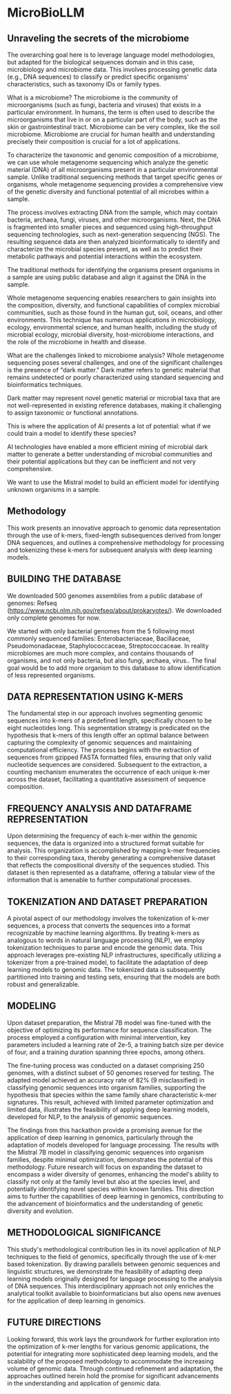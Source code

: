 # MicroBioLLM

## Unraveling the secrets of the microbiome

The overarching goal here is to leverage language model methodologies, but adapted for the biological sequences domain and in this case, microbiology and microbiome data. This involves processing genetic data (e.g., DNA sequences) to classify or predict specific organisms' characteristics, such as taxonomy IDs or family types.

What is a microbiome?
The microbiome is the community of microorganisms (such as fungi, bacteria and viruses) that exists in a particular environment. In humans, the term is often used to describe the microorganisms that live in or on a particular part of the body, such as the skin or gastrointestinal tract. Microbiome can be very complex, like the soil microbiome. Microbiome are crucial for human health and understanding precisely their composition is crucial for a lot of applications.

To characterize the taxonomic and genomic composition of a microbiome, we can use whole metagenome sequencing which analyze the genetic material (DNA) of all microorganisms present in a particular environmental sample. Unlike traditional sequencing methods that target specific genes or organisms, whole metagenome sequencing provides a comprehensive view of the genetic diversity and functional potential of all microbes within a sample.

The process involves extracting DNA from the sample, which may contain bacteria, archaea, fungi, viruses, and other microorganisms. Next, the DNA is fragmented into smaller pieces and sequenced using high-throughput sequencing technologies, such as next-generation sequencing (NGS). The resulting sequence data are then analyzed bioinformatically to identify and characterize the microbial species present, as well as to predict their metabolic pathways and potential interactions within the ecosystem.

The traditional methods for identifying the organisms present organisms in a sample are using public database and align it against the DNA in the sample.

Whole metagenome sequencing enables researchers to gain insights into the composition, diversity, and functional capabilities of complex microbial communities, such as those found in the human gut, soil, oceans, and other environments. This technique has numerous applications in microbiology, ecology, environmental science, and human health, including the study of microbial ecology, microbial diversity, host-microbiome interactions, and the role of the microbiome in health and disease.

What are the challenges linked to microbiome analysis?
Whole metagenome sequencing poses several challenges, and one of the significant challenges is the presence of "dark matter." Dark matter refers to genetic material that remains undetected or poorly characterized using standard sequencing and bioinformatics techniques.

Dark matter may represent novel genetic material or microbial taxa that are not well-represented in existing reference databases, making it challenging to assign taxonomic or functional annotations.

This is where the application of AI presents a lot of potential: what if we could train a model to identify these species?

AI technologies have enabled a more efficient mining of microbial dark matter to generate a better understanding of microbial communities and their potential applications but they can be inefficient and not very comprehensive.

We want to use the Mistral model to build an efficient model for identifying unknown organisms in a sample.

## Methodology

This work presents an innovative approach to genomic data representation through the use of k-mers, fixed-length subsequences derived from longer DNA sequences, and outlines a comprehensive methodology for processing and tokenizing these k-mers for subsequent analysis with deep learning models.

## BUILDING THE DATABASE
We downloaded 500 genomes assemblies from a public database of genomes: Refseq (https://www.ncbi.nlm.nih.gov/refseq/about/prokaryotes/). We downloaded only complete genomes for now.

We started with only bacterial genomes from the 5 following most commonly sequenced families: Enterobacteriaceae, Bacillaceae, Pseudomonadaceae, Staphylococcaceae, Streptococcaceae. In reality microbiomes are much more complex, and contains thousands of organisms, and not only bacteria, but also fungi, archaea, virus.. The final goal would be to add more organism to this database to allow identification of less represented organisms.

## DATA REPRESENTATION USING K-MERS
The fundamental step in our approach involves segmenting genomic sequences into k-mers of a predefined length, specifically chosen to be eight nucleotides long. This segmentation strategy is predicated on the hypothesis that k-mers of this length offer an optimal balance between capturing the complexity of genomic sequences and maintaining computational efficiency. The process begins with the extraction of sequences from gzipped FASTA formatted files, ensuring that only valid nucleotide sequences are considered. Subsequent to the extraction, a counting mechanism enumerates the occurrence of each unique k-mer across the dataset, facilitating a quantitative assessment of sequence composition.

## FREQUENCY ANALYSIS AND DATAFRAME REPRESENTATION
Upon determining the frequency of each k-mer within the genomic sequences, the data is organized into a structured format suitable for analysis. This organization is accomplished by mapping k-mer frequencies to their corresponding taxa, thereby generating a comprehensive dataset that reflects the compositional diversity of the sequences studied. This dataset is then represented as a dataframe, offering a tabular view of the information that is amenable to further computational processes.

## TOKENIZATION AND DATASET PREPARATION
A pivotal aspect of our methodology involves the tokenization of k-mer sequences, a process that converts the sequences into a format recognizable by machine learning algorithms. By treating k-mers as analogous to words in natural language processing (NLP), we employ tokenization techniques to parse and encode the genomic data. This approach leverages pre-existing NLP infrastructures, specifically utilizing a tokenizer from a pre-trained model, to facilitate the adaptation of deep learning models to genomic data. The tokenized data is subsequently partitioned into training and testing sets, ensuring that the models are both robust and generalizable.

## MODELING
Upon dataset preparation, the Mistral 7B model was fine-tuned with the objective of optimizing its performance for sequence classification. The process employed a configuration with minimal intervention, key parameters included a learning rate of 2e-5, a training batch size per device of four, and a training duration spanning three epochs, among others.

The fine-tuning process was conducted on a dataset comprising 250 genomes, with a distinct subset of 50 genomes reserved for testing. The adapted model achieved an accuracy rate of 82% (9 misclassified) in classifying genomic sequences into organism families, supporting the hypothesis that species within the same family share characteristic k-mer signatures. This result, achieved with limited parameter optimization and limited data, illustrates the feasibility of applying deep learning models, developed for NLP, to the analysis of genomic sequences.

The findings from this hackathon provide a promising avenue for the application of deep learning in genomics, particularly through the adaptation of models developed for language processing. The results with the Mistral 7B model in classifying genomic sequences into organism families, despite minimal optimization, demonstrates the potential of this methodology. Future research will focus on expanding the dataset to encompass a wider diversity of genomes, enhancing the model's ability to classify not only at the family level but also at the species level, and potentially identifying novel species within known families. This direction aims to further the capabilities of deep learning in genomics, contributing to the advancement of bioinformatics and the understanding of genetic diversity and evolution.

## METHODOLOGICAL SIGNIFICANCE
This study's methodological contribution lies in its novel application of NLP techniques to the field of genomics, specifically through the use of k-mer based tokenization. By drawing parallels between genomic sequences and linguistic structures, we demonstrate the feasibility of adapting deep learning models originally designed for language processing to the analysis of DNA sequences. This interdisciplinary approach not only enriches the analytical toolkit available to bioinformaticians but also opens new avenues for the application of deep learning in genomics.

## FUTURE DIRECTIONS
Looking forward, this work lays the groundwork for further exploration into the optimization of k-mer lengths for various genomic applications, the potential for integrating more sophisticated deep learning models, and the scalability of the proposed methodology to accommodate the increasing volume of genomic data. Through continued refinement and adaptation, the approaches outlined herein hold the promise for significant advancements in the understanding and application of genomic data.